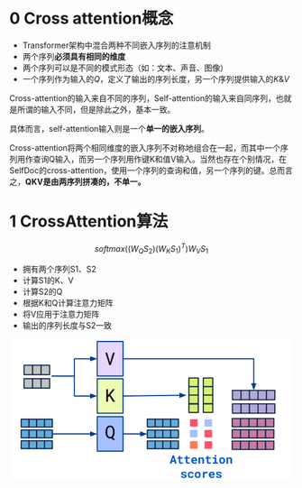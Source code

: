 # 0 Cross attention概念

- Transformer架构中混合两种不同嵌入序列的注意机制
- 两个序列**必须具有相同的维度**
- 两个序列可以是不同的模式形态（如：文本、声音、图像）
- 一个序列作为输入的$Q$，定义了输出的序列长度，另一个序列提供输入的$K\&V$

Cross-attention的输入来自不同的序列，Self-attention的输入来自同序列，也就是所谓的输入不同，但是除此之外，基本一致。

具体而言，self-attention输入则是一个**单一的嵌入序列**。

Cross-attention将两个相同维度的嵌入序列不对称地组合在一起，而其中一个序列用作查询Q输入，而另一个序列用作键K和值V输入。当然也存在个别情况，在SelfDoc的cross-attention，使用一个序列的查询和值，另一个序列的键。总而言之，**QKV是由两序列拼凑的，不单一。**

# 1 CrossAttention算法

$$
softmax((W_{Q}S_{2})(W_{K}S_{1})^{T})W_{V}S_{1}
$$

- 拥有两个序列S1、S2
- 计算S1的K、V
- 计算S2的Q
- 根据K和Q计算注意力矩阵
- 将V应用于注意力矩阵
- 输出的序列长度与S2一致

![image-20240910183410376](images/image-20240910183410376.png)